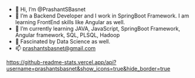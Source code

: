 - 👋 Hi, I’m @PrashantSBasnet
- 👀 I’m a Backend Developer and I work in SpringBoot Framework. I am learning FrontEnd skills like Angular as well.
- 🌱 I’m currently learning JAVA, JavaScript, SpringBoot Framework, Angular framework,  SQL, PLSQL, Hadoop
- 💞️ Fascinated by Data Science as well. 
- 📫 prashantsbasnet@gmail.com

<!---
PrashantSBasnet/PrashantSBasnet is a ✨ special ✨ repository because its `README.md` (this file) appears on your GitHub profile.
You can click the Preview link to take a look at your changes.
--->


https://github-readme-stats.vercel.app/api?username=prashantsbasnet&show_icons=true&hide_border=true

